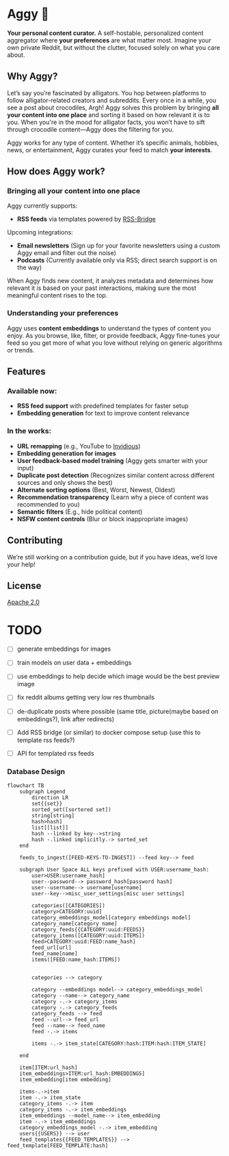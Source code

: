 # Aggy 🐊
**Your personal content curator.** A self-hostable, personalized content aggregator where **your preferences** are what matter most. Imagine your own private Reddit, but without the clutter, focused solely on what you care about.

## Why Aggy?

Let’s say you’re fascinated by alligators. You hop between platforms to follow alligator-related creators and subreddits. Every once in a while, you see a post about crocodiles, Argh! Aggy solves this problem by bringing **all your content into one place** and sorting it based on how relevant it is to you. When you're in the mood for alligator facts, you won’t have to sift through crocodile content—Aggy does the filtering for you.

Aggy works for any type of content. Whether it’s specific animals, hobbies, news, or entertainment, Aggy curates your feed to match **your interests**.

## How does Aggy work?

### Bringing all your content into one place

Aggy currently supports:

- **RSS feeds** via templates powered by [RSS-Bridge](https://github.com/RSS-Bridge/rss-bridge)

Upcoming integrations:

- **Email newsletters** (Sign up for your favorite newsletters using a custom Aggy email and filter out the noise)
- **Podcasts** (Currently available only via RSS; direct search support is on the way)

When Aggy finds new content, it analyzes metadata and determines how relevant it is based on your past interactions, making sure the most meaningful content rises to the top.

### Understanding your preferences

Aggy uses **content embeddings** to understand the types of content you enjoy. As you browse, like, filter, or provide feedback, Aggy fine-tunes your feed so you get more of what you love without relying on generic algorithms or trends.

## Features

### Available now:

- **RSS feed support** with predefined templates for faster setup
- **Embedding generation** for text to improve content relevance

### In the works:

- **URL remapping** (e.g., YouTube to [Invidious](https://invidious.io/))
- **Embedding generation for images**
- **User feedback-based model training** (Aggy gets smarter with your input)
- **Duplicate post detection** (Recognizes similar content across different sources and only shows the best)
- **Alternate sorting options** (Best, Worst, Newest, Oldest)
- **Recommendation transparency** (Learn why a piece of content was recommended to you)
- **Semantic filters** (E.g., hide political content)
- **NSFW content controls** (Blur or block inappropriate images)

## Contributing

We’re still working on a contribution guide, but if you have ideas, we’d love your help!

## License

[Apache 2.0](./LICENSE)







# TODO
- [ ] generate embeddings for images
- [ ] train models on user data + embeddings
- [ ] use embeddings to help decide which image would be the best preview image
- [ ] fix reddit albums getting very low res thumbnails
- [ ] de-duplicate posts where possible (same title, picture(maybe based on embeddings?), link after redirects)
- [ ] Add RSS bridge (or similar) to docker compose setup (use this to template rss feeds?)
- [ ] API for templated rss feeds


### Database Design

```mermaid
flowchart TB
    subgraph Legend
        direction LR
        set{{set}}
        sorted_set([sortered set])
        string[string]
        hash>hash]
        list[[list]]
        hash --linked by key-->string
        hash -.linked implicitly.-> sorted_set
    end

    feeds_to_ingest([FEED-KEYS-TO-INGEST]) --feed key--> feed

    subgraph User Space ALL keys prefixed with USER:username_hash:
        user>USER:username_hash]
        user--password--> password_hash[password hash]
        user--username--> username[username]
        user--key-->misc_user_settings[misc user settings]

        categories([CATEGORIES])
        category>CATEGORY:uuid]
        category_embeddings_model[category embeddings model]
        category_name[category name]
        category_feeds{{CATEGORY:uuid:FEEDS}}
        category_items([CATEGORY:uuid:ITEMS])
        feed>CATEGORY:uuid:FEED:name_hash]
        feed_url[url]
        feed_name[name]
        items([FEED:name_hash:ITEMS])


        categories --> category

        category --embeddings model--> category_embeddings_model
        category --name--> category_name
        category -.-> category_items
        category -.-> category_feeds
        category_feeds --> feed
        feed --url--> feed_url
        feed --name--> feed_name
        feed -.-> items

        items -.-> item_state[CATEGORY:hash:ITEM:hash:ITEM_STATE]

    end

    item[ITEM:url_hash]
    item_embeddings>ITEM:url_hash:EMBEDDINGS]
    item_embedding[item embedding]

    items-.->item
    item -.-> item_state
    category_items -.-> item
    category_items -.-> item_embeddings
    item_embeddings --model_name--> item_embedding
    item -.-> item_embeddings
    category_embeddings_model -.-> item_embedding
    users{{USERS}} --> user
    feed_templates{{FEED_TEMPLATES}} --> feed_template[FEED_TEMPLATE:hash]
```
